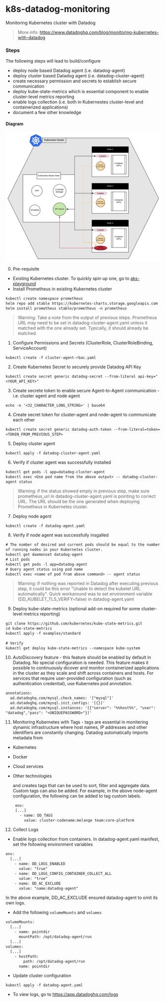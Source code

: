 # k8s-datadog-monitoring
Monitoring Kubernetes cluster with Datadog

> More info: https://www.datadoghq.com/blog/monitoring-kubernetes-with-datadog

### Steps
The following steps will lead to build/configure
  - deploy node based Datadog agent (i.e. datadog-agent)
  - deploy cluster based Datadog agent (i.e. datadog-cluster-agent)
  - create necessary permission and secrets to establish secure communication
  - deploy kube-state-metrics which is essential component to enable cluster-level metrics reporting
  - enable logs collection (i.e. both in Kubernestes cluster-level and containerized applications)
  - document a few other knowledge

#### Diagram
![Diagram](./Kubernetes-Datadog.svg)

0. Pre-requisite
  - Existing Kubernetes cluster. To quickly spin up one, go to [aks-playground](https://github.com/openrba/aks-playground)
  - Install Prometheus in existing Kubernetes cluster
  ```
  kubectl create namespace prometheus
  helm repo add stable https://kubernetes-charts.storage.googleapis.com
  helm install prometheus stable/prometheus -n prometheus
  ```

> Warning: Take a note from the output of previous steps. Prometheus URL may need to be set in datadog-cluster-agent.yaml unless it matched with the one already set. Typically, it should already be matched.

1. Configure Permissions and Secrets (ClusterRole, ClusterRoleBinding, ServiceAccount)
```
kubectl create -f cluster-agent-rbac.yaml
```

2. Create Kubernetes Secret to securely provide Datadog API Key
```
kubectl create secret generic datadog-secret --from-literal api-key="<YOUR_API_KEY>"
```

3. Create secrete token to enable secure Agent-to-Agent communication - i.e. cluster agent and node agent
```
echo -n '<32_CHARACTER_LONG_STRING>' | base64
```

4. Create secret token for cluster-agent and node-agent to communicate each other
```
kubectl create secret generic datadog-auth-token --from-literal=token=<TOKEN_FROM_PREVIOUS_STEP>
```

5. Deploy cluster agent 
```
kubectl apply -f datadog-cluster-agent.yaml
```

6. Verify if cluster agent was successfully installed
```
kubectl get pods -l app=datadog-cluster-agent
kubectl exec <Use pod name from the above output> -- datadog-cluster-agent status
```
> Warning: if the status showed empty in previous step, make sure prometheus_url in datadog-cluster-agent.yaml is pointing to correct URL. The URL should be the one generated when deploying Prometheus in Kubernetes cluster.

7. Deploy node agent
```
kubectl create -f datadog-agent.yaml
```

8. Verify if node agent was successfully insgalled
```
# The number of desired and current pods should be equal to the number of running nodes in your Kubernetes cluster.
kubectl get daemonset datadog-agent
# List pods
kubectl get pods -l app=datadog-agent
# Query agent status using pod name 
kubectl exec <name of pod from above command> -- agent status
```
> Warning: if nothing was reported in Datadog after executing previous step, it could be this error "Unable to detect the kubelet URL automatically". Quick workaround was to set environment variable (DD_KUBELET_TLS_VERIFY=false) in datadog-agent.yaml

9. Deploy kube-state-metrics (optional add-on required for some cluster-level metrics reporting)
```
git clone https://github.com/kubernetes/kube-state-metrics.git
cd kube-state-metrics
kubectl apply -f examples/standard

# Verify
kubectl get deploy kube-state-metrics --namespace kube-system
```

10. AutoDiscovery feature - this feature should be enabled by default in Datadog. No special configuration is needed. This feature makes it possible to continuously dicover and monitor containerized applications in the cluster as they scale and shift across containers and hosts.
For services that require user-provided configuration (such as authentication credential), use Kubernetes pod annotation.
```
annotations:
  ad.datadoghq.com/mysql.check_names: '["mysql"]'
  ad.datadoghq.com/mysql.init_configs: '[{}]'
  ad.datadoghq.com/mysql.instances: '[{"server": "%%host%%", "user": "datadog","pass": "<UNIQUEPASSWORD>"}]'
```

11. Monitoring Kubernetes with Tags - tags are essential in monitering dynamic infrastructure where host names, IP addresses and other identifiers are constantly changing. Datadog automatically imports metadata from 
 * Kubernetes
 * Docker
 * Cloud services
 * Other technologies
 
   and creates tags that can be used to sort, filter and aggregate data. Custom tags can also be added. For example, in the above node-agent configuration, the following can be added to tag custom labels.
   ```
    env:
    [...]
      - name: DD_TAGS
        value: cluster-codename:melange team:core-platform
   ```

12. Collect Logs
  * Enable logs collection from containers. In datadog-agent.yaml manifest, set the following environment variables
  ```
  env:
    [...]
      - name: DD_LOGS_ENABLED
        value: "true"
      - name: DD_LOGS_CONFIG_CONTAINER_COLLECT_ALL
        value: "true"
      - name: DD_AC_EXCLUDE
        value: "name:datadog-agent"
  ```
  In the above example, DD_AC_EXCLUDE ensured datadog-agent to omit its own logs.
  * Add the following `volumeMounts` and `volumes`
  ```
  volumeMounts:
    [...]
      - name: pointdir
        mountPath: /opt/datadog-agent/run
    [...]
  volumes:
    [...]
      - hostPath: 
          path: /opt/datadog-agent/run
        name: pointdir
  ```
  * Update cluster configuration
  ```
  kubectl apply -f datadog-agent.yaml
  ```
  * To view logs, go to https://app.datadoghq.com/logs
